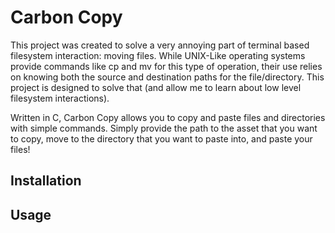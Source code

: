 # Carbon Copy 

This project was created to solve a very annoying part of terminal based filesystem interaction: moving files. While UNIX-Like operating systems provide commands like cp and mv for this type of operation, their use relies on knowing 
both the source and destination paths for the file/directory. This project is designed to solve that (and allow me to learn about low level filesystem interactions). 

Written in C, Carbon Copy allows you to copy and paste files and directories with simple commands. Simply provide the path to the asset that you want to copy, move to the directory that you want to paste into, and paste your files!

## Installation

## Usage

